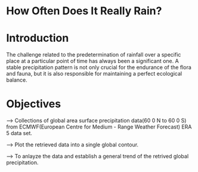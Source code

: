 # How Often Does It Really Rain?

# Introduction
The challenge related to the predetermination of rainfall over a specific place at a particular point of time has always been a significant one. A stable precipitation pattern is not only crucial for the endurance of the flora and fauna, but it is also responsible for maintaining a perfect ecological balance.

# Objectives
--> Collections of global area surface precipitation data(60 0 N to 60 0 S) from ECMWF(European Centre for Medium - Range Weather Forecast) ERA 5 data set.

--> Plot the retrieved data into a single global contour.

--> To anlayze the data and establish a general trend of the retrived global precipitation.
